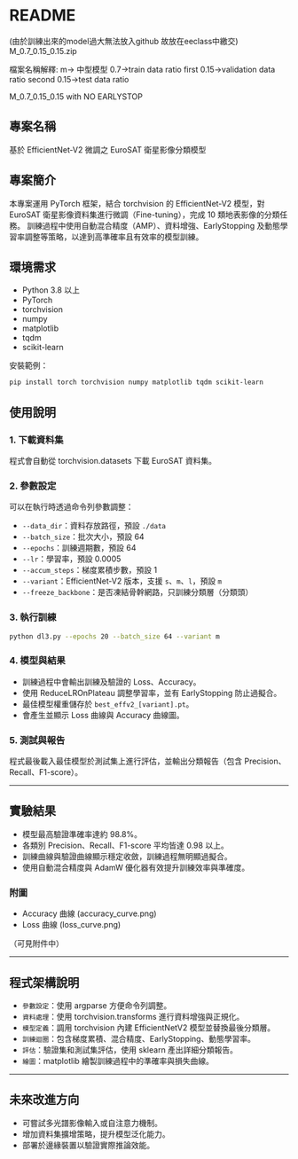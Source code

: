# README
(由於訓練出來的model過大無法放入github 故放在eeclass中繳交)
  M_0.7_0.15_0.15.zip
  
  檔案名稱解釋:
    m-> 中型模型 
    0.7->train data ratio 
    first 0.15->validation data ratio
    second 0.15->test data ratio 

  M_0.7_0.15_0.15 with NO EARLYSTOP
  
## 專案名稱

基於 EfficientNet‑V2 微調之 EuroSAT 衛星影像分類模型

## 專案簡介

本專案運用 PyTorch 框架，結合 torchvision 的 EfficientNet‑V2 模型，對 EuroSAT 衛星影像資料集進行微調（Fine-tuning），完成 10 類地表影像的分類任務。
訓練過程中使用自動混合精度（AMP）、資料增強、EarlyStopping 及動態學習率調整等策略，以達到高準確率且有效率的模型訓練。

## 環境需求

* Python 3.8 以上
* PyTorch
* torchvision
* numpy
* matplotlib
* tqdm
* scikit-learn

安裝範例：

```bash
pip install torch torchvision numpy matplotlib tqdm scikit-learn
```

## 使用說明

### 1. 下載資料集

程式會自動從 torchvision.datasets 下載 EuroSAT 資料集。

### 2. 參數設定

可以在執行時透過命令列參數調整：

* `--data_dir`：資料存放路徑，預設 `./data`
* `--batch_size`：批次大小，預設 64
* `--epochs`：訓練週期數，預設 64
* `--lr`：學習率，預設 0.0005
* `--accum_steps`：梯度累積步數，預設 1
* `--variant`：EfficientNet‑V2 版本，支援 `s`、`m`、`l`，預設 `m`
* `--freeze_backbone`：是否凍結骨幹網路，只訓練分類層（分類頭）

### 3. 執行訓練

```bash
python dl3.py --epochs 20 --batch_size 64 --variant m
```

### 4. 模型與結果

* 訓練過程中會輸出訓練及驗證的 Loss、Accuracy。
* 使用 ReduceLROnPlateau 調整學習率，並有 EarlyStopping 防止過擬合。
* 最佳模型權重儲存於 `best_effv2_[variant].pt`。
* 會產生並顯示 Loss 曲線與 Accuracy 曲線圖。

### 5. 測試與報告

程式最後載入最佳模型於測試集上進行評估，並輸出分類報告（包含 Precision、Recall、F1-score）。

---

## 實驗結果

* 模型最高驗證準確率達約 98.8%。
* 各類別 Precision、Recall、F1-score 平均皆達 0.98 以上。
* 訓練曲線與驗證曲線顯示穩定收斂，訓練過程無明顯過擬合。
* 使用自動混合精度與 AdamW 優化器有效提升訓練效率與準確度。

### 附圖

* Accuracy 曲線 (accuracy\_curve.png)
* Loss 曲線 (loss\_curve.png)

（可見附件中）

---

## 程式架構說明

* `參數設定`：使用 argparse 方便命令列調整。
* `資料處理`：使用 torchvision.transforms 進行資料增強與正規化。
* `模型定義`：調用 torchvision 內建 EfficientNetV2 模型並替換最後分類層。
* `訓練迴圈`：包含梯度累積、混合精度、EarlyStopping、動態學習率。
* `評估`：驗證集和測試集評估，使用 sklearn 產出詳細分類報告。
* `繪圖`：matplotlib 繪製訓練過程中的準確率與損失曲線。

---

## 未來改進方向

* 可嘗試多光譜影像輸入或自注意力機制。
* 增加資料集擴增策略，提升模型泛化能力。
* 部署於邊緣裝置以驗證實際推論效能。
